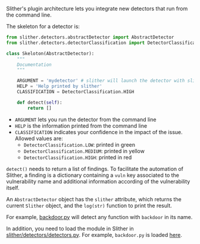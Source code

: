 Slither's plugin architecture lets you integrate new detectors that run from the command line.

The skeleton for a detector is:

```python
from slither.detectors.abstractDetector import AbstractDetector
from slither.detectors.detectorClassification import DetectorClassification

class Skeloton(AbstractDetector):
    """
    Documentation
    """

    ARGUMENT = 'mydetector' # slither will launch the detector with slither.py --mydetector
    HELP = 'Help printed by slither'
    CLASSIFICATION = DetectorClassification.HIGH

    def detect(self):
        return []
```

- `ARGUMENT` lets you run the detector from the command line
- `HELP` is the information printed from the command line
- `CLASSIFICATION` indicates your confidence in the impact of the issue. Allowed values are:
  - `DetectorClassification.LOW`: printed in green
  - `DetectorClassification.MEDIUM`: printed in yellow
  - `DetectorClassification.HIGH`: printed in red

`detect()` needs to return a list of findings. To facilitate the automation of Slither, a finding is a dictionary containing a `vuln` key associated to the vulnerability name and additional information according of the vulnerability itself.

An `AbstractDetector` object has the `slither` attribute, which returns the current `Slither` object, and the `log(str)` function to print the result.

For example, [backdoor.py](https://github.com/trailofbits/slither/blob/f47c4385db33c09d26e3dc67b20d58ec80995f91/slither/detectors/examples/backdoor.py) will detect any function with `backdoor` in its name.

In addition, you need to load the module in Slither in [slither/detectors/detectors.py](https://github.com/trailofbits/slither/blob/f47c4385db33c09d26e3dc67b20d58ec80995f91/slither/detectors/detectors.py). For example, `backdoor.py` is loaded [here](https://github.com/trailofbits/slither/blob/f47c4385db33c09d26e3dc67b20d58ec80995f91/slither/detectors/detectors.py#L9).
